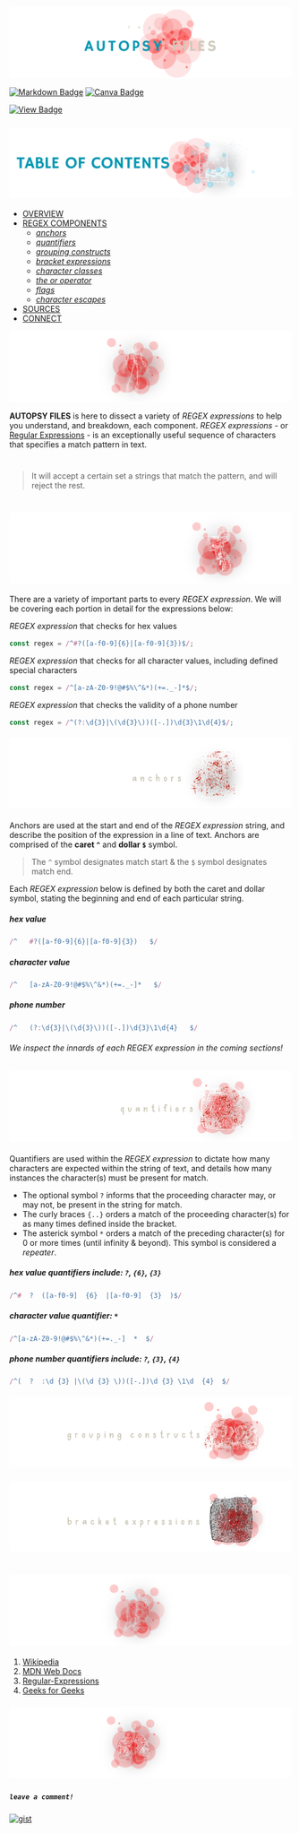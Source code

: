 ![header](./blood-stained/header.png)

[![Markdown Badge](https://img.shields.io/badge/markdown-teal.svg?&logo=Markdown&logoColor=white)](https://canva.com/)
[![Canva Badge](https://img.shields.io/badge/canva-tan.svg?&logo=Canva&logoColor=white)](https://canva.com/)

[![View Badge](https://img.shields.io/badge/view-darkmode-maroon.svg?&logo=Github&logoColor=white)](https://canva.com/)

### ![table-of-contents](./blood-stained/toc.png)

  - [OVERVIEW](#overview)
  - [REGEX COMPONENTS](#regex)
    - [*anchors*](#anchors)
    - [*quantifiers*](#quantifiers)
    - [*grouping constructs*](#grouping)
    - [*bracket expressions*](#bracket)
    - [*character classes*](#classes)
    - [*the or operator*](#operator)
    - [*flags*](#flags)
    - [*character escapes*](#escapes)
  - [SOURCES](#sources)
  - [CONNECT](#connect)

![overview](./blood-stained/1.png)

**AUTOPSY FILES** is here to dissect a variety of *REGEX expressions* to help you understand, and breakdown, each component.
*REGEX expressions* - or [Regular Expressions](https://developer.mozilla.org/en-US/docs/Web/JavaScript/Guide/Regular_expressions) - is an exceptionally useful sequence of characters that specifies a match pattern in text. 

#
> It will accept a certain set a strings that match the pattern, and will reject the rest.
#

### ![regex](./blood-stained/2.png)

There are a variety of important parts to every *REGEX expression*. We will be covering each portion in detail for the expressions below:


*REGEX expression* that checks for hex values
```javascript
const regex = /^#?([a-f0-9]{6}|[a-f0-9]{3})$/;
```

*REGEX expression* that checks for all character values, including defined special characters
```javascript
const regex = /^[a-zA-Z0-9!@#$%\^&*)(+=._-]*$/;
```

*REGEX expression* that checks the validity of a phone number
```javascript
const regex = /^(?:\d{3}|\(\d{3}\))([-.])\d{3}\1\d{4}$/;
```

#### ![anchors](./blood-stained/5.png)

Anchors are used at the start and end of the *REGEX expression* string, and describe the position of the expression in a line of text. Anchors are comprised of the **caret `^`** and **dollar `$`** symbol.

>The `^` symbol designates match start & the `$` symbol designates match end.

Each *REGEX expression* below is defined by both the caret and dollar symbol, stating the beginning and end of each particular string.

##### hex value
```javascript
/^   #?([a-f0-9]{6}|[a-f0-9]{3})   $/
```

##### character value
```javascript
/^   [a-zA-Z0-9!@#$%\^&*)(+=._-]*   $/
```

##### phone number
```javascript
/^   (?:\d{3}|\(\d{3}\))([-.])\d{3}\1\d{4}   $/
```

###### We inspect the innards of each *REGEX expression* in the coming sections!

#### ![quantifiers](./blood-stained/6.png)

Quantifiers are used within the *REGEX expression* to dictate how many characters are expected within the string of text, and details how many instances the character(s) must be present for match.

* The optional symbol `?` informs that the proceeding character may, or may not, be present in the string for match.
* The curly braces `{..}` orders a match of the proceeding character(s) for as many times defined inside the bracket.
* The asterick symbol `*` orders a match of the preceding character(s) for 0 or more times (until infinity & beyond). This symbol is considered a *repeater*.

##### hex value *quantifiers* include: `?`, `{6}`, `{3}`
```javascript
/^#  ?  ([a-f0-9]  {6}  |[a-f0-9]  {3}  )$/
```
##### character value *quantifier*: `*`
```javascript
/^[a-zA-Z0-9!@#$%\^&*)(+=._-]  *  $/
```
##### phone number *quantifiers* include: `?`, `{3}`, `{4}`
```javascript
/^(  ?  :\d {3} |\(\d {3} \))([-.])\d {3} \1\d  {4}  $/
```

#### ![grouping](./blood-stained/7.png)

#### ![bracket](./blood-stained/8.png)

#

### ![sources](./blood-stained/3.png)

1. [Wikipedia](https://en.wikipedia.org/wiki/Regular_expression)
2. [MDN Web Docs](https://developer.mozilla.org/en-US/docs/Web/JavaScript/Guide/Regular_expressions)
3. [Regular-Expressions](https://www.regular-expressions.info/)
4. [Geeks for Geeks](https://www.geeksforgeeks.org/write-regular-expressions/)

### ![connect](./blood-stained/4.png)

##### `leave a comment!`

[![gist](https://img.shields.io/badge/gist-christiecamp-salmon.svg?&logo=Github&logoColor=white)](https://gist.github.com/christiecamp)